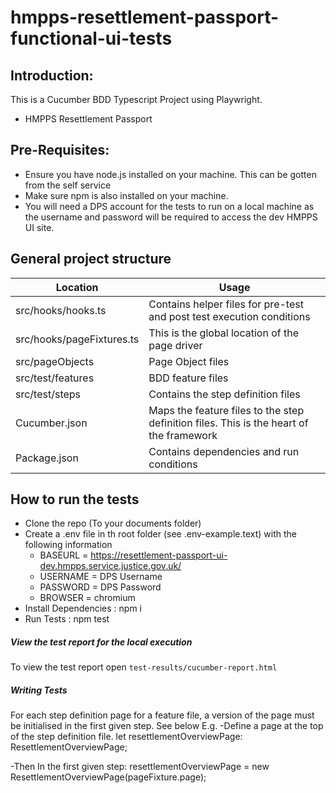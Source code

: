 # hmpps-resettlement-passport-functional-ui-tests

## Introduction:

This is a Cucumber BDD Typescript Project using Playwright.  

- HMPPS Resettlement Passport

## Pre-Requisites:

- Ensure you have node.js installed on your machine. This can be gotten from the self service
- Make sure npm is also installed on your machine.
- You will need a DPS account for the tests to run on a local machine as the username and password will be required to access the dev HMPPS UI site.


## General project structure

| Location                        | Usage                                                                                   |
|---------------------------------|-----------------------------------------------------------------------------------------|
| src/hooks/hooks.ts              | Contains helper files for pre-test and post test execution conditions                   |                                 
| src/hooks/pageFixtures.ts       | This is the global location of the page driver                                          |
| src/pageObjects                 | Page Object files                                                                       |
| src/test/features               | BDD feature files                                                                       |
| src/test/steps                  | Contains the step definition files                                                      |
| Cucumber.json                   | Maps the feature files to the step definition files. This is the heart of the framework | 
| Package.json                    | Contains dependencies and run conditions                                                | 


## How to run the tests

- Clone the repo (To your documents folder)
- Create a .env file in th root folder (see .env-example.text) with the following information
     - BASEURL = https://resettlement-passport-ui-dev.hmpps.service.justice.gov.uk/
     - USERNAME = DPS Username
     - PASSWORD = DPS Password
     - BROWSER = chromium
- Install Dependencies : npm i 
- Run Tests : npm test


##### View the test report for the local execution

To view the test report open `test-results/cucumber-report.html`



##### Writing Tests

For each step definition page for a feature file, a version of the page must be initialised in the first given step. See below
E.g.
-Define a page at the top of the step definition file.
let resettlementOverviewPage: ResettlementOverviewPage;

-Then In the first given step:
resettlementOverviewPage = new ResettlementOverviewPage(pageFixture.page);